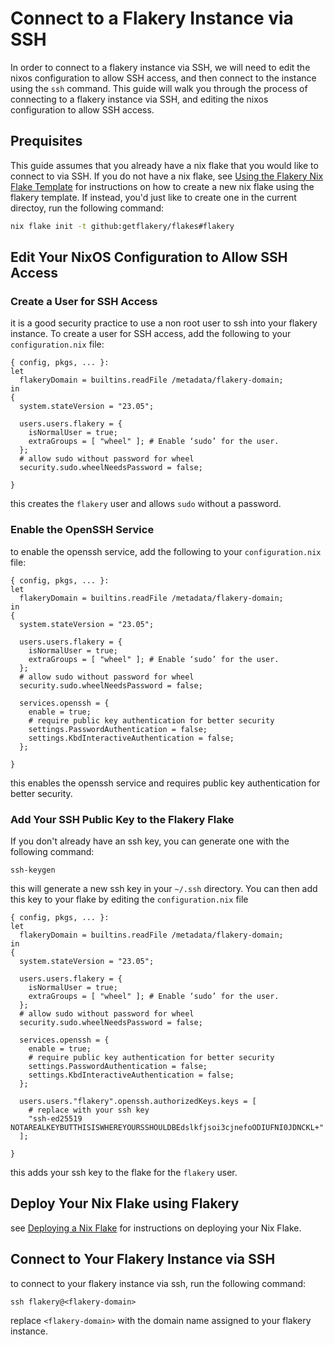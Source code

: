 # Connect to a Flakery Instance via SSH

In order to connect to a flakery instance via SSH, we will need to edit the nixos configuration to allow SSH access, and then connect to the instance using the `ssh` command. This guide will walk you through the process of connecting to a flakery instance via SSH, and editing the nixos configuration to allow SSH access.

## Prequisites 

This guide assumes that you already have a nix flake that you would like to connect to via SSH. If you do not have a nix flake, see [Using the Flakery Nix Flake Template](/guides/nix-flake-template) for instructions on how to create a new nix flake using the flakery template. If instead, you'd just like to create one in the current directoy, run the following command:

```sh
nix flake init -t github:getflakery/flakes#flakery
```

## Edit Your NixOS Configuration to Allow SSH Access

### Create a User for SSH Access

it is a good security practice to use a non root user to ssh into your flakery instance. To create a user for SSH access, add the following to your `configuration.nix` file:

```nix{8-13}
{ config, pkgs, ... }:
let 
  flakeryDomain = builtins.readFile /metadata/flakery-domain;
in
{
  system.stateVersion = "23.05";

  users.users.flakery = {
    isNormalUser = true;
    extraGroups = [ "wheel" ]; # Enable ‘sudo’ for the user.
  };
  # allow sudo without password for wheel
  security.sudo.wheelNeedsPassword = false;

}
```

this creates the `flakery` user and allows `sudo` without a password.

### Enable the OpenSSH Service

to enable the openssh service, add the following to your `configuration.nix` file:

```nix{15-20}
{ config, pkgs, ... }:
let 
  flakeryDomain = builtins.readFile /metadata/flakery-domain;
in
{
  system.stateVersion = "23.05";

  users.users.flakery = {
    isNormalUser = true;
    extraGroups = [ "wheel" ]; # Enable ‘sudo’ for the user.
  };
  # allow sudo without password for wheel
  security.sudo.wheelNeedsPassword = false;
  
  services.openssh = {
    enable = true;
    # require public key authentication for better security
    settings.PasswordAuthentication = false;
    settings.KbdInteractiveAuthentication = false;
  };

}
```

this enables the openssh service and requires public key authentication for better security.

### Add Your SSH Public Key to the Flakery Flake

If you don't already have an ssh key, you can generate one with the following command:

```shell
ssh-keygen 
```

this will generate a new ssh key in your `~/.ssh` directory. You can then add this key to your flake by editing the `configuration.nix` file 

```nix{22-25}
{ config, pkgs, ... }:
let 
  flakeryDomain = builtins.readFile /metadata/flakery-domain;
in
{
  system.stateVersion = "23.05";

  users.users.flakery = {
    isNormalUser = true;
    extraGroups = [ "wheel" ]; # Enable ‘sudo’ for the user.
  };
  # allow sudo without password for wheel
  security.sudo.wheelNeedsPassword = false;
  
  services.openssh = {
    enable = true;
    # require public key authentication for better security
    settings.PasswordAuthentication = false;
    settings.KbdInteractiveAuthentication = false;
  };

  users.users."flakery".openssh.authorizedKeys.keys = [
    # replace with your ssh key 
    "ssh-ed25519 NOTAREALKEYBUTTHISISWHEREYOURSSHOULDBEdslkfjsoi3cjnefoODIUFNI0JDNCKL+" 
  ];

}
```

this adds your ssh key to the flake for the `flakery` user.

## Deploy Your Nix Flake using Flakery

see [Deploying a Nix Flake](/guides/deploying-a-nix-flake) for instructions on deploying your Nix Flake.

## Connect to Your Flakery Instance via SSH

to connect to your flakery instance via ssh, run the following command:

```shell
ssh flakery@<flakery-domain>
```

replace `<flakery-domain>` with the domain name assigned to your flakery instance.